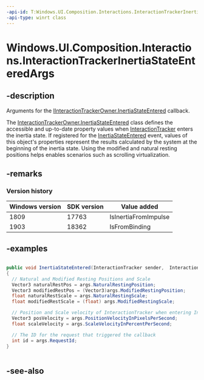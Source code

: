 ```yaml
---
-api-id: T:Windows.UI.Composition.Interactions.InteractionTrackerInertiaStateEnteredArgs
-api-type: winrt class
---
```


<!-- Class syntax.
public class InteractionTrackerInertiaStateEnteredArgs : Windows.UI.Composition.Interactions.IInteractionTrackerInertiaStateEnteredArgs
-->

# Windows.UI.Composition.Interactions.InteractionTrackerInertiaStateEnteredArgs

## -description
Arguments for the [IInteractionTrackerOwner.InertiaStateEntered](iinteractiontrackerowner_inertiastateentered_615555038.md) callback.

The [InteractionTrackerOwner.InertiaStateEntered](iinteractiontrackerowner_inertiastateentered_615555038.md) class defines the accessible and up-to-date property values when [InteractionTracker](interactiontracker.md) enters the inertia state. If registered for the [InertiaStateEntered](iinteractiontrackerowner_inertiastateentered_615555038.md) event, values of this object's properties represent the results calculated by the system at the beginning of the inertia state. Using the modified and natural resting positions helps enables scenarios such as scrolling virtualization.



## -remarks

### Version history

| Windows version | SDK version | Value added |
| -- | -- | -- |
| 1809 | 17763 | IsInertiaFromImpulse |
| 1903 | 18362 | IsFromBinding |

## -examples


```csharp

public void InertiaStateEntered(InteractionTracker sender, 	InteractionTrackerInertiaStateEnteredArgs args)
{
  // Natural and Modified Resting Positions and Scale
  Vector3 naturalRestPos = args.NaturalRestingPosition;
  Vector3 modifiedRestPos = (Vector3)args.ModifiedRestingPosition;
  float naturalRestScale = args.NaturalRestingScale;
  float modifiedRestScale = (float) args.ModifiedRestingScale;

  // Position and Scale velocity of InteractionTracker when entering Inertia
  Vector3 posVelocity = args.PositionVelocityInPixelsPerSecond;
  float scaleVelocity = args.ScaleVelocityInPercentPerSecond;

  // The ID for the request that triggered the callback
  int id = args.RequestId;
}
         
```



## -see-also
